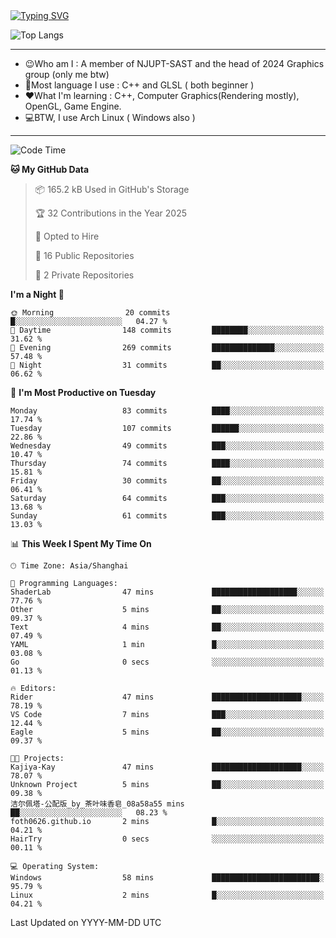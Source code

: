 <a href="https://git.io/typing-svg">
  <img src="https://readme-typing-svg.demolab.com?font=Fira+Code&pause=1000&random=false&width=435&separator=%3D&lines=std%3A%3Aprintln(%22Hello,+world!%22);" alt="Typing SVG" />
</a>

![Top Langs](https://github-readme-stats.vercel.app/api/top-langs/?username=FOTH0626&theme=transparent)

---

- 😉Who am I : A member of NJUPT-SAST and the head of 2024 Graphics group (only me btw)
- 📖Most language I use : C++ and GLSL ( both beginner )
- ❤What I'm learning : C++, Computer Graphics(Rendering mostly), OpenGL, Game Engine.
- 💻BTW, I use Arch Linux ( Windows also )
---
<!--START_SECTION:waka-->
![Code Time](http://img.shields.io/badge/Code%20Time-121%20hrs%206%20mins-blue)

**🐱 My GitHub Data** 

> 📦 165.2 kB Used in GitHub's Storage 
 > 
> 🏆 32 Contributions in the Year 2025
 > 
> 💼 Opted to Hire
 > 
> 📜 16 Public Repositories 
 > 
> 🔑 2 Private Repositories 
 > 
**I'm a Night 🦉** 

```text
🌞 Morning                20 commits          █░░░░░░░░░░░░░░░░░░░░░░░░   04.27 % 
🌆 Daytime                148 commits         ████████░░░░░░░░░░░░░░░░░   31.62 % 
🌃 Evening                269 commits         ██████████████░░░░░░░░░░░   57.48 % 
🌙 Night                  31 commits          ██░░░░░░░░░░░░░░░░░░░░░░░   06.62 % 
```
📅 **I'm Most Productive on Tuesday** 

```text
Monday                   83 commits          ████░░░░░░░░░░░░░░░░░░░░░   17.74 % 
Tuesday                  107 commits         ██████░░░░░░░░░░░░░░░░░░░   22.86 % 
Wednesday                49 commits          ███░░░░░░░░░░░░░░░░░░░░░░   10.47 % 
Thursday                 74 commits          ████░░░░░░░░░░░░░░░░░░░░░   15.81 % 
Friday                   30 commits          ██░░░░░░░░░░░░░░░░░░░░░░░   06.41 % 
Saturday                 64 commits          ███░░░░░░░░░░░░░░░░░░░░░░   13.68 % 
Sunday                   61 commits          ███░░░░░░░░░░░░░░░░░░░░░░   13.03 % 
```


📊 **This Week I Spent My Time On** 

```text
🕑︎ Time Zone: Asia/Shanghai

💬 Programming Languages: 
ShaderLab                47 mins             ███████████████████░░░░░░   77.76 % 
Other                    5 mins              ██░░░░░░░░░░░░░░░░░░░░░░░   09.37 % 
Text                     4 mins              ██░░░░░░░░░░░░░░░░░░░░░░░   07.49 % 
YAML                     1 min               █░░░░░░░░░░░░░░░░░░░░░░░░   03.08 % 
Go                       0 secs              ░░░░░░░░░░░░░░░░░░░░░░░░░   01.13 % 

🔥 Editors: 
Rider                    47 mins             ████████████████████░░░░░   78.19 % 
VS Code                  7 mins              ███░░░░░░░░░░░░░░░░░░░░░░   12.44 % 
Eagle                    5 mins              ██░░░░░░░░░░░░░░░░░░░░░░░   09.37 % 

🐱‍💻 Projects: 
Kajiya-Kay               47 mins             ████████████████████░░░░░   78.07 % 
Unknown Project          5 mins              ██░░░░░░░░░░░░░░░░░░░░░░░   09.38 % 
洁尔佩塔-公配版_by_茶叶味香皂_08a58a55 mins              ██░░░░░░░░░░░░░░░░░░░░░░░   08.23 % 
foth0626.github.io       2 mins              █░░░░░░░░░░░░░░░░░░░░░░░░   04.21 % 
HairTry                  0 secs              ░░░░░░░░░░░░░░░░░░░░░░░░░   00.11 % 

💻 Operating System: 
Windows                  58 mins             ████████████████████████░   95.79 % 
Linux                    2 mins              █░░░░░░░░░░░░░░░░░░░░░░░░   04.21 % 
```


 Last Updated on YYYY-MM-DD UTC
<!--END_SECTION:waka-->
